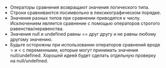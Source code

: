 * Операторы сравнения возвращают значения логического типа.
* Строки сравниваются посимвольно в лексикографическом порядке.
* Значения разных типов при сравнении приводятся к числу. Исключением является сравнение с помощью операторов строгого равенства/неравенства.
* Значения null и undefined равны == друг другу и не равны любому другому значению.
* Будьте осторожны при использовании операторов сравнений вроде > и < с переменными, которые могут принимать значения null/undefined. Хорошей идеей будет сделать отдельную проверку на null/undefined.